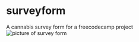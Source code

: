 # surveyform
A cannabis survey form for a freecodecamp project
![picture of survey form](https://res.cloudinary.com/dffnnfo2w/image/upload/v1572897002/canna_q2xqlo.png)
